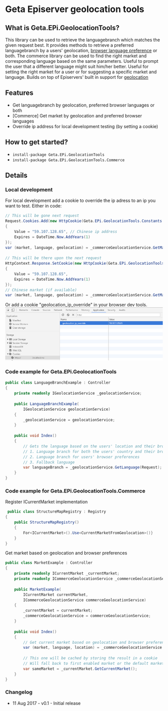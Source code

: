 # Geta Episerver geolocation tools

## What is Geta.EPi.GeolocationTools?
This library can be used to retrieve the languagebranch which matches the given request best. It provides methods to retrieve a preferred languagebranch by a users' geolocation, [browser language preference](https://www.w3.org/International/questions/qa-lang-priorities)  or both.
The commerce library can be used to find the right market and corresponding language based on the same parameters.
Useful to prompt the user that a different language might suit him/her better.
Useful for setting the right market for a user or for suggesting a specific market and language.
Builds on top of Episervers' built in support for [geolocation](https://world.episerver.com/documentation/developer-guides/CMS/personalization/Configuring-personalization/)

## Features
* Get languagebranch by geolocation, preferred browser languages or both
* [Commerce] Get market by geolocation and preferred browser languages
* Override ip address for local development testing (by setting a cookie)

## How to get started?
* ``install-package Geta.EPi.GeolocationTools``
* ``install-package Geta.EPi.GeolocationTools.Commerce``

## Details

### Local development
For local development add a cookie to override the ip adress to an ip you want to test.
Either in code:
```csharp
// This will be gone next request
Request.Cookies.Add(new HttpCookie(Geta.EPi.GeolocationTools.Constants.IPAddressOverride)
{
	Value = "59.107.128.65", // Chinese ip address
	Expires = DateTime.Now.AddYears(1)
});
var (market, language, geolocation) = _commerceGeolocationService.GetMarket(Request);

// This will be there upon the next request
HttpContext.Response.SetCookie(new HttpCookie(Geta.EPi.GeolocationTools.Constants.IPAddressOverride)
{
    Value = "59.107.128.65",
    Expires = DateTime.Now.AddYears(1)
});
// Chinese market (if available)
var (market, language, geolocation) = _commerceGeolocationService.GetMarket(Request);
```
Or add a cookie "geolocation_ip_override" in your browser dev tools.
![Dev tools cookie](/docs/images/cookie-dev-tools.png)

### Code example for Geta.EPi.GeolocationTools
```csharp
public class LanguageBranchExample : Controller
{
    private readonly IGeolocationService _geolocationService;

    public LanguageBranchExample(
        IGeolocationService geolocationService)
    {
        _geolocationService = geolocationService;
    }

    public void Index()
    {
        // Gets the language based on the users' location and their browser preferences, depending on what is available.
        // 1. Language branch for both the users' country and their browser preferences
        // 2. Language branch for users' browser preferences
        // 3. Fallback language
        var languageBranch = _geolocationService.GetLanguage(Request);
    }
}
```
### Code example for Geta.EPi.GeolocationTools.Commerce
Register ICurrentMarket implementation
```csharp
 public class StructureMapRegistry : Registry
{
    public StructureMapRegistry()
    {
        For<ICurrentMarket>().Use<CurrentMarketFromGeolocation>()}
    }
}
```
Get market based on geolocation and browser preferences
```csharp
public class MarketExample : Controller
{
    private readonly ICurrentMarket _currentMarket;
    private readonly ICommerceGeolocationService _commerceGeolocationService;

    public MarketExample(
        ICurrentMarket currentMarket, 
        ICommerceGeolocationService commerceGeolocationService)
    {
        _currentMarket = currentMarket;
        _commerceGeolocationService = commerceGeolocationService;
    }

    public void Index()
    {
        // Get current market based on geolocation and browser preferences, can be null
        var (market, language, location) = _commerceGeolocationService.GetMarket(Request);
        
        // This one will be cached by storing the result in a cookie
        // Will fall back to first enabled market or the default market
        var sameMarket = _currentMarket.GetCurrentMarket();
    }
}
```

### Changelog
* 11 Aug 2017 - v0.1 - Initial release